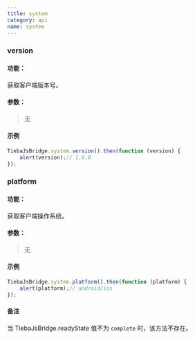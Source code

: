 ```yaml
---
title: system
category: api
name: system
---
```


### version

#### 功能：

获取客户端版本号。

#### 参数：

>无

#### 示例

```javascript
TiebaJsBridge.system.version().then(function (version) {
    alert(version);// 1.0.0
});
```

### platform

#### 功能：

获取客户端操作系统。

#### 参数：

>无

#### 示例

```javascript
TiebaJsBridge.system.platform().then(function (platform) {
    alert(platform);// android/ios
});
```

#### 备注

当 TiebaJsBridge.readyState 值不为 `complete` 时，该方法不存在。